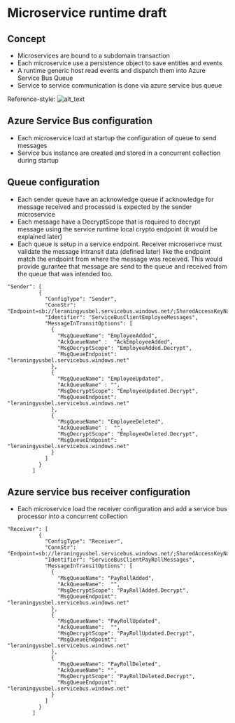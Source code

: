 # Microservice runtime draft


## Concept 
* Microservices are bound to a subdomain transaction
* Each microservice use a persistence object to save entities and events
* A runtime generic host read events and dispatch them into Azure Service Bus Queue
* Service to service communication is done via azure service bus queue

Reference-style:
![alt_text][concept]

[concept]: https://learningruntimestor.blob.core.windows.net/runtimedocumentation/MicroserviceConceptAndDb120by120.png "Microservice concept"



## Azure Service Bus configuration
* Each microservice load at startup the configuration of queue to send messages
* Service bus instance are created and stored in a concurrent collection during startup

## Queue configuration
* Each sender queue have an acknowledge queue if acknowledge for message received and processed is expected by the sender microservice
* Each message have a DecryptScope that is required to decrypt message using the service runtime local crypto endpoint (it would be explained later)
* Each queue is setup in a service endpoint. Receiver microserivce must validate the message intransit data (defined later) like the endpoint match the endpoint from where the message was received. This would provide gurantee that message are send to the queue and received from the queue that was intended too.   

```
"Sender": [
          {
            "ConfigType": "Sender",
            "ConnStr": "Endpoint=sb://leraningyusbel.servicebus.windows.net/;SharedAccessKeyName=RootManageSharedAccessKey;SharedAccessKey=SharedAccessKeyValueGoesHere",
            "Identifier": "ServiceBusClientEmployeeMessages",
            "MessageInTransitOptions": [
              {
                "MsgQueueName": "EmployeeAdded",
                "AckQueueName" :  "AckEmployeeAdded",
                "MsgDecryptScope": "EmployeeAdded.Decrypt",
                "MsgQueueEndpoint": "leraningyusbel.servicebus.windows.net"
              },
              {
                "MsgQueueName": "EmployeeUpdated",
                "AckQueueName" : "",
                "MsgDecryptScope": "EmployeeUpdated.Decrypt",
                "MsgQueueEndpoint": "leraningyusbel.servicebus.windows.net"
              },
              {
                "MsgQueueName": "EmployeeDeleted",
                "AckQueueName" :  "",
                "MsgDecryptScope": "EmployeeDeleted.Decrypt",
                "MsgQueueEndpoint": "leraningyusbel.servicebus.windows.net"
              }
            ]
          }
        ]
```
## Azure service bus receiver configuration
* Each microservice load the receiver configuration and add a service bus processor into a concurrent collection

```
"Receiver": [
          {
            "ConfigType": "Receiver",
            "ConnStr": "Endpoint=sb://leraningyusbel.servicebus.windows.net/;SharedAccessKeyName=RootManageSharedAccessKey;SharedAccessKey=SharedAccessKeyGoesHere",
            "Identifier": "ServiceBusClientPayRollMessages",
            "MessageInTransitOptions": [
              {
                "MsgQueueName": "PayRollAdded",
                "AckQueueName":  "",
                "MsgDecryptScope": "PayRollAdded.Decrypt",
                "MsgQueueEndpoint": "leraningyusbel.servicebus.windows.net"
              },
              {
                "MsgQueueName": "PayRollUpdated",
                "AckQueueName":  "",
                "MsgDecryptScope": "PayRollUpdated.Decrypt",
                "MsgQueueEndpoint": "leraningyusbel.servicebus.windows.net"
              },
              {
                "MsgQueueName": "PayRollDeleted",
                "AckQueueName": "",
                "MsgDecryptScope": "PayRollDeleted.Decrypt",
                "MsgQueueEndpoint": "leraningyusbel.servicebus.windows.net"
              }
            ]
          }
        ]
```



